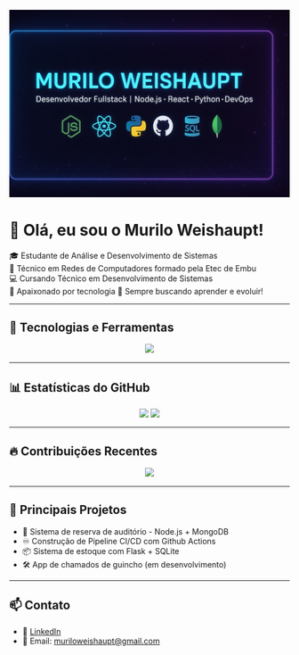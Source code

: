 
<p align="center">
  <img src="./banner-github.png" alt="Murilo Weishaupt - Fullstack Developer" />
</p>

# 👋 Olá, eu sou o Murilo Weishaupt!

🎓 Estudante de Análise e Desenvolvimento de Sistemas  
🔧 Técnico em Redes de Computadores formado pela Etec de Embu  
💻 Cursando Técnico em Desenvolvimento de Sistemas  
🚀 Apaixonado por tecnologia 
🧠 Sempre buscando aprender e evoluir!

---

## 🧰 Tecnologias e Ferramentas

<div align="center">
  <img src="https://skillicons.dev/icons?i=nodejs,react,python,flask,mysql,mongodb,sqlite,js,cs,html,css,bootstrap,git,github," />
</div>

---

## 📊 Estatísticas do GitHub

<div align="center">
  <img height="180em" src="https://github-readme-stats.vercel.app/api?username=muriloweishaupt&show_icons=true&theme=tokyonight&count_private=true" />
  <img height="180em" src="https://github-readme-stats.vercel.app/api/top-langs/?username=muriloweishaupt&layout=compact&theme=tokyonight" />
</div>

---

## 🔥 Contribuições Recentes

<p align="center">
  <img src="https://streak-stats.demolab.com/?user=muriloweishaupt&theme=tokyonight&hide_border=false" />
</p>

---

## 📌 Principais Projetos

- 🎯 Sistema de reserva de auditório - Node.js + MongoDB
- ♾️ Construção de Pipeline CI/CD com Github Actions
- 📦 Sistema de estoque com Flask + SQLite  
- 🛠️ App de chamados de guincho (em desenvolvimento)  

---

## 📫 Contato

- 💼 [LinkedIn](https://www.linkedin.com/in/murilo-weishaupt)  
- 📧 Email: muriloweishaupt@gmail.com  
